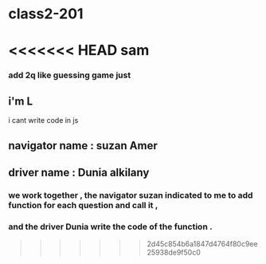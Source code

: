 # class2-201
<<<<<<< HEAD
sam
=======
### add 2q like guessing game just 
## i'm L
 i cant write code in js 

 ## navigator name : suzan Amer 
 ## driver name : Dunia alkilany
 ### we work together  , the navigator suzan indicated to me to add function for each question and call it ,
 ### and the driver Dunia write the code of the function . 
>>>>>>> 2d45c854b6a1847d4764f80c9ee25938de9f50c0
